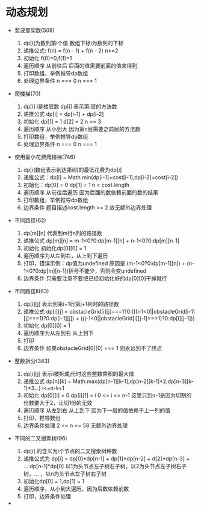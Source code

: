 # 动态规划

- 斐波那契数(509)
    1. dp[i]为数列第i个值 数组下标i为数列的下标
    2. 递推公式: f(n) = f(n - 1) + f(n - 2) n>=2
    3. 初始化 f(0)=0,f(1)=1
    4. 遍历顺序 从前往后 后面的值需要前面的值来得到
    5. 打印数组，举例推导dp数组
    6. 处理边界条件  n === 0  n === 1



- 爬楼梯(70)
    1. dp[i] i是楼层数  dp[i] 表示第i层的方法数
    2. 递推公式 dp[i] = dp[i-1] + dp[i-2]
    3. 初始化 dp[1] = 1 d[2] = 2   n >= 3
    4. 遍历顺序 从小到大 因为第n层需要之前层的方法数
    5. 打印数组，举例推导dp数组
    6. 处理边界条件  n === 0 n === 1


- 使用最小花费爬楼梯(746)
    1. dp[i]数组表示到达第i阶的最低花费为dp[i]
    2. 递推公式：dp[i] = Math.min(dp[i-1]+cost[i-1],dp[i-2]+cost[i-2])
    3. 初始化：dp[0] = 0 dp[1] = 1   n < cost.length
    4. 遍历顺序 从前往后遍历 因为后面的数依赖前面的数的结果
    5. 打印数组，举例推导dp数组
    6. 边界条件 题目描述cost.length >= 2 故无额外边界处理

- 不同路径(62)
    1. dp[m][n] 代表到m行n列的路径数
    2. 递推公式 dp[m][n] = m-1<0?0:dp[m-1][n] + n-1<0?0:dp[m][n-1]
    3. 初始化 初始化dp[0][0] = 1
    4. 遍历顺序为从左到右，从上到下遍历
    5. 打印，错误示例：dp值为undefined 原因是 (m-1<0?0:dp[m-1][n]) + (n-1<0?0:dp[m][n-1])括号不能少，否则会变undefined
    6. 边界条件 只需要注意不要把已经初始化好的dp[0][0]干掉就行

- 不同路径II(63)
    1. dp[i][j] 表示到第i+1行第j+1列时的路径数
    2. 递推公式 dp[i][j] = obstacleGrid[i][j]===1?0:(((i-1<0||obstacleGrid[i-1][j]===1)?0:dp[i-1][j]) + ((j-1<0||obstacleGrid[i][j-1]===1)?0:dp[i][j-1]))
    3. 初始化 dp[0][0] = 1 
    4. 遍历顺序为从左到右 从上到下
    5. 打印
    6. 边界条件 如果obstacleGrid[0][0] === 1 则永远到不了终点

- 整数拆分(343)
    1. dp[i][j] 表示i被拆成j份时这些整数乘积的最大值
    2. 递推公式 dp[n][k] = Math.max(dp[n-1][k-1],dp[n-2][k-1]*2,dp[n-3][k-1]*3...) i<=n-k+1
    3. 初始化 dp[0][i] = 0 dp[i][1] = i 0 <= i <= n-1  这里只到n-1是因为切割的份数要大于2，让切1份的无效
    4. 遍历顺序 从左到右 从上到下 因为下一层的值依赖于上一列的值
    5. 打印，推导数组
    6. 边界条件处理 2 <= n <= 58 无额外边界处理

- 不同的⼆叉搜索树(96)
    1. dp[i] 的含义为i个节点的二叉搜索树种数
    2. 递推公式为 dp[i] = dp[0]*dp[n-1] + dp[1]*dp[n-2] + d[2]*dp[n-3] + ... dp[n-1]*dp[0]
        以1为头节点左子树右子树，以2为头节点左子树右子树，... ，以n为头节点左子树右子树
    3. 初始化dp[0] = 1,dp[1] = 1
    4. 遍历顺序，从小到大遍历，因为后数依赖前数
    5. 打印，边界条件处理

- 
    